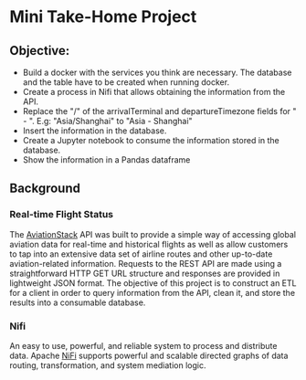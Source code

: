 
# Mini Take-Home Project

## Objective: 

* Build a docker with the services you think are necessary. The database and the table have to be created when running docker.
* Create a process in Nifi that allows obtaining the information from the API.
* Replace the "/" of the arrivalTerminal and departureTimezone fields for " - ". E.g: "Asia/Shanghai" to "Asia - Shanghai"
* Insert the information in the database.
* Create a Jupyter notebook to consume the information stored in the database.
* Show the information in a Pandas dataframe

## Background

### Real-time Flight Status

The [AviationStack] API was built to provide a simple way of accessing global aviation data for real-time and historical flights as well as allow customers to tap into an extensive data set of airline routes and other up-to-date aviation-related information. Requests to the REST API are made using a straightforward HTTP GET URL structure and responses are provided in lightweight JSON format. The objective of this project is to construct an ETL for a client in order to query information from the API, clean it, and store the results into a consumable database.

### Nifi

An easy to use, powerful, and reliable system to process and distribute data. Apache [NiFi] supports powerful and scalable directed graphs of data routing, transformation, and system mediation logic.


[AviationStack]: https://aviationstack.com/
[Nifi]: https://nifi.apache.org/